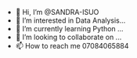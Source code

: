 - 👋 Hi, I’m @SANDRA-ISUO
- 👀 I’m interested in Data Analysis...
- 🌱 I’m currently learning Python ...
- 💞️ I’m looking to collaborate on ...
- 📫 How to reach me 07084065884

<!---
SANDRA-ISUO/SANDRA-ISUO is a ✨ special ✨ repository because its `README.md` (this file) appears on your GitHub profile.
You can click the Preview link to take a look at your changes.
--->
